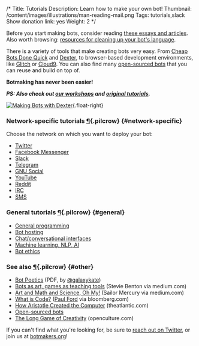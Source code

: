 /*
Title: Tutorials
Description: Learn how to make your own bot!
Thumbnail: /content/images/illustrations/man-reading-mail.png
Tags: tutorials,slack
Show donation link: yes
Weight: 2
*/

<div class="note">
  <p>Before you start making bots, consider reading <a href="/articles/bot-ethics">these essays and articles</a>. Also worth browsing: <a href="/resources/libraries-frameworks/#language">resources for cleaning up your bot's language</a>.
  </p>
</div>



There is a variety of tools that make creating bots very easy. From [Cheap Bots Done Quick](http://cheapbotsdonequick.com/) and [Dexter](https://rundexter.com/), to browser-based development environments, like [Glitch](https://glitch.com) or [Cloud9](https://c9.io/). You can also find many [open-sourced bots](/tag/opensource) that you can reuse and build on top of.

**Botmaking has never been easier!**

***PS: Also check out [our workshops](/bot-workshops/) and [original tutorials](/tag/tutorial+botwiki-original).***

[![Making Bots with Dexter](/content/tutorials/images/making-bots-dexter.png)](https://twitter.com/fourtonfish/status/664130256266264576){.float-right}

### Network-specific tutorials [¶](#network-specific){.pilcrow} {#network-specific}

Choose the network on which you want to deploy your bot:

- [Twitter](/tutorials/twitterbots)
- [Facebook Messenger](/tutorials/facebook-messenger-bots)
- [Slack](/tutorials/slackbots)
- [Telegram](/tutorials/telegram-bots)
- [GNU Social](/tutorials/gnu-social-bots)
- [YouTube](/tutorials/youtube-bots)
- [Reddit](/tutorials/redditbots)
- [IRC](/tutorials/irc-bots)
- [SMS](/tutorials/sms-bots)

### General tutorials [¶](#general){.pilcrow} {#general}

- [General programming](/tutorials/general-programming)
- [Bot hosting](/tutorials/bot-hosting)
- [Chat/conversational interfaces](/tutorials/chat)
- [Machine learning, NLP, AI](/tutorials/machine-learning-nlp-ai)
- [Bot ethics](/bot-ethics)

### See also [¶](#other){.pilcrow} {#other}

- [Bot Poetics](https://dl.dropboxusercontent.com/u/3116524/botpoetics.pdf) (PDF, by [@galaxykate](https://twitter.com/galaxykate))
- [Bots as art, games as teaching tools](https://medium.com/mozilla-festival/bots-as-art-games-as-teaching-tools-d4593e8f7b73) (Stevie Benton via medium.com)
- [Art and Math and Science, Oh My!](https://medium.com/@sailorhg/art-and-math-and-science-oh-my-f1dc4ebb3223) (Sailor Mercury via medium.com)
- [What is Code?](http://www.bloomberg.com/graphics/2015-paul-ford-what-is-code/) ([Paul Ford](https://twitter.com/ftrain) via bloomberg.com)
- [How Aristotle Created the Computer](https://www.theatlantic.com/technology/archive/2017/03/aristotle-computer/518697/) (theatlantic.com)
- [Open-sourced bots](/tag/bot+opensource)
- [The Long Game of Creativity](http://www.openculture.com/2015/04/the-long-game-of-creativity.html) (openculture.com)

If you can't find what you're looking for, be sure to [reach out on Twitter](https://twitter.com/botwikidotorg), or join us at [botmakers.org](https://botmakers.org/)!
